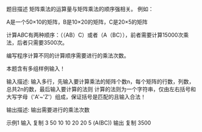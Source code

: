 题目描述
矩阵乘法的运算量与矩阵乘法的顺序强相关。
例如：

A是一个50×10的矩阵，B是10×20的矩阵，C是20×5的矩阵

计算A*B*C有两种顺序：（（AB）C）或者（A（BC）），前者需要计算15000次乘法，后者只需要3500次。

编写程序计算不同的计算顺序需要进行的乘法次数。

本题含有多组样例输入！



输入描述:
输入多行，先输入要计算乘法的矩阵个数n，每个矩阵的行数，列数，总共2n的数，最后输入要计算的法则
计算的法则为一个字符串，仅由左右括号和大写字母（'A'~'Z'）组成，保证括号是匹配的且输入合法！

输出描述:
输出需要进行的乘法次数

示例1
输入
复制
3
50 10
10 20
20 5
(A(BC))
输出
复制
3500